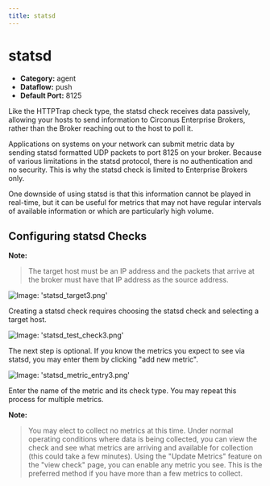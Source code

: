 ```yaml
---
title: statsd
---
```


# statsd

 * **Category:** agent
 * **Dataflow:** push
 * **Default Port:** 8125

Like the HTTPTrap check type, the statsd check receives data passively, allowing your hosts to send information to Circonus Enterprise Brokers, rather than the Broker reaching out to the host to poll it.

Applications on systems on your network can submit metric data by sending statsd formatted UDP packets to port 8125 on your broker.  Because of various limitations in the statsd protocol, there is no authentication and no security. This is why the statsd check is limited to Enterprise Brokers only.

One downside of using statsd is that this information cannot be played in real-time, but it can be useful for metrics that may not have regular intervals of available information or which are particularly high volume.

## Configuring statsd Checks

**Note:**
> The target host must be an IP address and the packets that arrive at the broker must have that IP address as the source address.

![Image: 'statsd_target3.png'](/images/circonus/statsd_target3.png)

Creating a statsd check requires choosing the statsd check and selecting a target host.

![Image: 'statsd_test_check3.png'](/images/circonus/statsd_test_check3.png)

The next step is optional. If you know the metrics you expect to see via statsd, you may enter them by clicking "add new metric".

![Image: 'statsd_metric_entry3.png'](/images/circonus/statsd_metric_entry3.png)

Enter the name of the metric and its check type.  You may repeat this process for multiple metrics.

**Note:**
> You may elect to collect no metrics at this time. Under normal operating conditions where data is being collected, you can view the check and see what metrics are arriving and available for collection  (this could take a few minutes). Using the "Update Metrics" feature on the "view check" page, you can enable any metric you see. This is the preferred method if you have more than a few metrics to collect.
